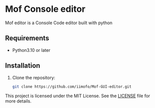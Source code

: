 # Mof Console editor

Mof editor is a Console Code editor built with python

## Requirements
- Python3.10 or later

## Installation
1. Clone the repository:
   ```bash
   git clone https://github.com/iimofo/Mof-GUI-editor.git
   
This project is licensed under the MIT License. See the [LICENSE](./LICENSE) file for more details.

